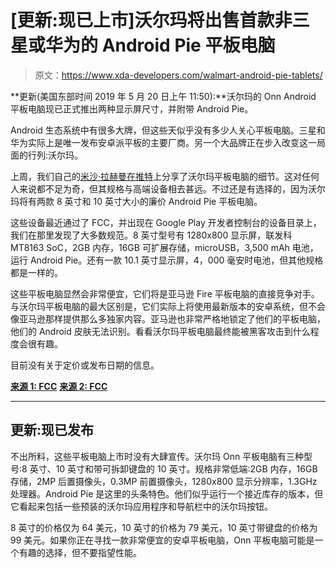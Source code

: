 # [更新:现已上市]沃尔玛将出售首款非三星或华为的 Android Pie 平板电脑

> 原文：<https://www.xda-developers.com/walmart-android-pie-tablets/>

**更新(美国东部时间 2019 年 5 月 20 日上午 11:50):**沃尔玛的 Onn Android 平板电脑现已正式推出两种显示屏尺寸，并附带 Android Pie。

Android 生态系统中有很多大牌，但这些天似乎没有多少人关心平板电脑。三星和华为实际上是唯一发布安卓派平板的主要厂商。另一个大品牌正在步入改变这一局面的行列:沃尔玛。

上周，我们自己的[米沙·拉赫曼在推特](https://twitter.com/MishaalRahman/status/1103887319231168512)上分享了沃尔玛平板电脑的细节。这对任何人来说都不足为奇，但其规格与高端设备相去甚远。不过还是有选择的，因为沃尔玛将有两款 8 英寸和 10 英寸大小的廉价 Android Pie 平板电脑。

这些设备最近通过了 FCC，并出现在 Google Play 开发者控制台的设备目录上，我们在那里发现了大多数规范。8 英寸型号有 1280x800 显示屏，联发科 MT8163 SoC，2GB 内存，16GB 可扩展存储，microUSB，3,500 mAh 电池，运行 Android Pie。还有一款 10.1 英寸显示屏，4，000 毫安时电池，但其他规格都是一样的。

这些平板电脑显然会非常便宜，它们将是亚马逊 Fire 平板电脑的直接竞争对手。与沃尔玛平板电脑的最大区别是，它们实际上将使用最新版本的安卓系统，但不会像亚马逊那样提供那么多独家内容。亚马逊也非常严格地锁定了他们的平板电脑，他们的 Android 皮肤无法识别。看看沃尔玛平板电脑最终能被黑客攻击到什么程度会很有趣。

目前没有关于定价或发布日期的信息。

[**来源 1: FCC**](https://t.co/AZGJSZW9Wz) [**来源 2: FCC**](https://t.co/SR6bA2hJJo)

* * *

## 更新:现已发布

不出所料，这些平板电脑上市时没有大肆宣传。沃尔玛 Onn 平板电脑有三种型号:8 英寸、10 英寸和带可拆卸键盘的 10 英寸。规格非常低端:2GB 内存，16GB 存储，2MP 后置摄像头，0.3MP 前置摄像头，1280x800 显示分辨率，1.3GHz 处理器。Android Pie 是这里的头条特色。他们似乎运行一个接近库存的版本，但它看起来包括一些预装的沃尔玛应用程序和导航栏中的沃尔玛按钮。

8 英寸的价格仅为 64 美元，10 英寸的价格为 79 美元，10 英寸带键盘的价格为 99 美元。如果你正在寻找一款非常便宜的安卓平板电脑，Onn 平板电脑可能是一个有趣的选择，但不要指望性能。